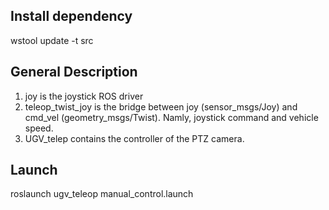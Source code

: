 ## Install dependency 
wstool update -t src

## General Description
1. joy is the joystick ROS driver
2. teleop_twist_joy is the bridge between joy (sensor_msgs/Joy) and cmd_vel (geometry_msgs/Twist). Namly, joystick command and vehicle speed.
3.  UGV_telep contains the controller of the PTZ camera.

## Launch
roslaunch ugv_teleop manual_control.launch
